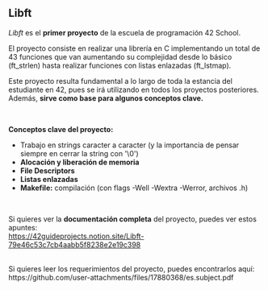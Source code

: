 ## Libft

*Libft* es el <b>primer proyecto</b> de la escuela de programación 42 School. 


El proyecto consiste en realizar una librería en C implementando un total de 43 funciones que van aumentando su complejidad desde lo básico (ft_strlen) hasta realizar funciones con listas enlazadas (ft_lstmap).

Este proyecto resulta fundamental a lo largo de toda la estancia del estudiante en 42, pues se irá utilizando en todos los proyectos posteriores. Además, <b>sirve como base para algunos conceptos clave.</b> 

<br> 


**Conceptos clave del proyecto:**
- Trabajo en strings caracter a caracter (y la importancia de pensar siempre en cerrar la string con '\0')
- **Alocación y liberación de memoria**
- **File Descriptors**
- **Listas enlazadas**
- **Makefile:** compilación (con flags -Well -Wextra -Werror, archivos .h) 

<br> 

Si quieres ver la **documentación completa** del proyecto, puedes ver estos apuntes: <br> 
https://42guideprojects.notion.site/Libft-79e46c53c7cb4aabb5f8238e2e19c398

<br> 
Si quieres leer los requerimientos del proyecto, puedes encontrarlos aquí: <br> 
https://github.com/user-attachments/files/17880368/es.subject.pdf
